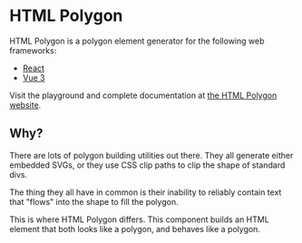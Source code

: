 # HTML Polygon

HTML Polygon is a polygon element generator for the following web frameworks:

* [React](./packages/react)
* [Vue 3](./packages/vue)

Visit the playground and complete documentation at [the HTML Polygon website](https://html-polygon.sambauers.com).

## Why?

There are lots of polygon building utilities out there. They all generate
either embedded SVGs, or they use CSS clip paths to clip the shape of standard
divs.

The thing they all have in common is their inability to reliably contain text
that "flows" into the shape to fill the polygon.

This is where HTML Polygon differs. This component builds an HTML element that
both looks like a polygon, and behaves like a polygon.

